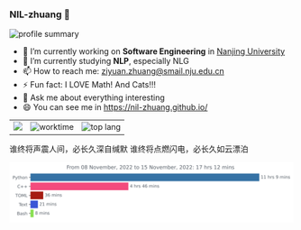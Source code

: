 ### NIL-zhuang 👋

<style>
  tr, td {
    border: none;
  }
  table {
    border-collapse: none;
    padding: 0px;
  }
</style>

<!-- ![github stats](https://github-readme-stats.vercel.app/api?username=NIL-zhuang&show_icons=true&theme=dracula) -->

![profile summary](https://github-profile-summary-cards.vercel.app/api/cards/profile-details?username=NIL-zhuang&theme=2077)

- 🔭 I’m currently working on **Software Engineering** in [Nanjing University](https://www.nju.edu.cn/)
- 🌱 I’m currently studying **NLP**, especially NLG
- 📫 How to reach me: ziyuan.zhuang@smail.nju.edu.cn
- ⚡ Fun fact: I LOVE Math! And Cats!!!
- 💬 Ask me about everything interesting
- 😄 You can see me in https://nil-zhuang.github.io/

<table frame=void>
  <tbody>
    <tr>
      <td><img src="http://github-profile-summary-cards.vercel.app/api/cards/stats?username=NIL-zhuang&theme=2077"></td>
      <td><img src="http://github-profile-summary-cards.vercel.app/api/cards/productive-time?username=NIL-zhuang&theme=2077&utcOffset=8" alt="worktime"></td>
      <td><img src="http://github-profile-summary-cards.vercel.app/api/cards/repos-per-language?username=NIL-zhuang&theme=2077" alt="top lang"></td>
    </tr>
  </tbody>
</table>

<!-- ![language](https://github-readme-stats.vercel.app/api/top-langs/?username=NIL-zhuang&hide=html,tex&layout=compact&theme=dark) -->

谁终将声震人间，必长久深自缄默
谁终将点燃闪电，必长久如云漂泊

<img
  src="https://github.com/NIL-zhuang/NIL-zhuang/blob/master/images/stat.svg"
  alt="Avinal WakaTime Activity"
/>
